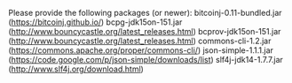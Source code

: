 Please provide the following packages (or newer):
bitcoinj-0.11-bundled.jar (https://bitcoinj.github.io/)
bcpg-jdk15on-151.jar (http://www.bouncycastle.org/latest_releases.html)
bcprov-jdk15on-151.jar (http://www.bouncycastle.org/latest_releases.html)
commons-cli-1.2.jar (https://commons.apache.org/proper/commons-cli/)
json-simple-1.1.1.jar (https://code.google.com/p/json-simple/downloads/list)
slf4j-jdk14-1.7.7.jar (http://www.slf4j.org/download.html)
